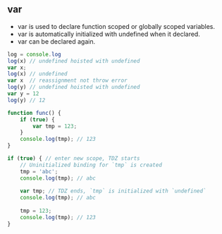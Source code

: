 <!-- #### [Go Back ↩](../README.md) -->
## var

- var is used to declare function scoped or globally scoped variables.
- var is automatically initialized with undefined when it declared.
- var can be declared again.

```javascript
log = console.log
log(x) // undefined hoisted with undefined 
var x;
log(x) // undefined
var x  // reassignment not throw error
log(y) // undefined hoisted with undefined
var y = 12
log(y) // 12

function func() {
    if (true) {
        var tmp = 123;
    }
    console.log(tmp); // 123
}

if (true) { // enter new scope, TDZ starts
    // Uninitialized binding for `tmp` is created
    tmp = 'abc'; 
    console.log(tmp); // abc
    
    var tmp; // TDZ ends, `tmp` is initialized with `undefined`
    console.log(tmp); // abc
    
    tmp = 123;
    console.log(tmp); // 123
}
```

